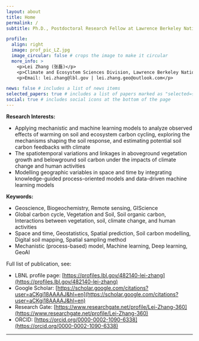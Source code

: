 ```yaml
---
layout: about
title: Home
permalink: /
subtitle: Ph.D., Postdoctoral Research Fellow at Lawrence Berkeley National Laboratory (Climate and Ecosystem Sciences Division)

profile:
  align: right
  image: prof_pic_LZ.jpg
  image_circular: false # crops the image to make it circular
  more_info: >
    <p>Lei Zhang (张磊)</p>
    <p>Climate and Ecosystem Sciences Division, Lawrence Berkeley National Laboratory, Berkeley, California, 94720 USA</p>
    <p>Email: lei.zhang@lbl.gov | lei.zhang.geo@outlook.com</p>

news: false # includes a list of news items
selected_papers: true # includes a list of papers marked as "selected={true}"
social: true # includes social icons at the bottom of the page
---
```



**Research Interests:**
- Applying mechanistic and machine learning models to analyze observed effects of warming on soil and ecosystem carbon cycling, exploring the mechanisms shaping the soil response, and estimating potential soil carbon feedbacks with climate
- The spatiotemporal variations and linkages in aboveground vegetation growth and belowground soil carbon under the impacts of climate change and human activities
- Modelling geographic variables in space and time by integrating knowledge-guided process-oriented models and data-driven machine learning models

**Keywords:**
- Geoscience, Biogeochemistry, Remote sensing, GIScience
- Global carbon cycle, Vegetation and Soil, Soil organic carbon, Interactions between vegetation, soil, climate change, and human activities
- Space and time, Geostatistics, Spatial prediction, Soil carbon modelling, Digital soil mapping, Spatial sampling method
- Mechanistic (process-based) model, Machine learning, Deep learning, GeoAI

Full list of publication, see:
- LBNL profile page: [https://profiles.lbl.gov/482140-lei-zhang](https://profiles.lbl.gov/482140-lei-zhang)
- Google Scholar: [https://scholar.google.com/citations?user=aCKgi18AAAAJ&hl=en](https://scholar.google.com/citations?user=aCKgi18AAAAJ&hl=en)
- Research Gate: [https://www.researchgate.net/profile/Lei-Zhang-360](https://www.researchgate.net/profile/Lei-Zhang-360)
- ORCID: [https://orcid.org/0000-0002-1090-6338](https://orcid.org/0000-0002-1090-6338)

---


<!-- Write your biography here. Tell the world about yourself. Link to your favorite [subreddit](http://reddit.com). You can put a picture in, too. The code is already in, just name your picture `prof_pic.jpg` and put it in the `img/` folder.

Put your address / P.O. box / other info right below your picture. You can also disable any of these elements by editing `profile` property of the YAML header of your `_pages/about.md`. Edit `_bibliography/papers.bib` and Jekyll will render your [publications page](/al-folio/publications/) automatically.

Link to your social media connections, too. This theme is set up to use [Font Awesome icons](https://fontawesome.com/) and [Academicons](https://jpswalsh.github.io/academicons/), like the ones below. Add your Facebook, Twitter, LinkedIn, Google Scholar, or just disable all of them. -->
